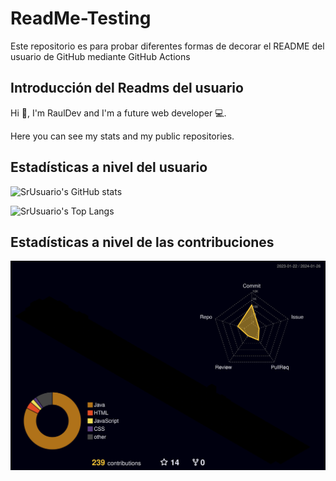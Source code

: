 # ReadMe-Testing

Este repositorio es para probar diferentes formas de decorar el README del usuario de GitHub mediante GitHub Actions

## Introducción del Readms del usuario

Hi 👋, I'm RaulDev and I'm a future web developer 💻.

Here you can see my stats and my public repositories.

## Estadísticas a nivel del usuario

![SrUsuario's GitHub stats](https://github-readme-stats.vercel.app/api?username=srusuario&show_icons=true&theme=radical)

![SrUsuario's Top Langs](https://github-readme-stats.vercel.app/api/top-langs/?username=srusuario&layout=compact&theme=radical)

## Estadísticas a nivel de las contribuciones

![SrUsuario's Contrib 3d](./profile-3d-contrib/profile-night-rainbow.svg)
